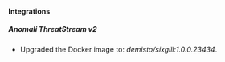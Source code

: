 #### Integrations
##### Anomali ThreatStream v2
- Upgraded the Docker image to: *demisto/sixgill:1.0.0.23434*.
